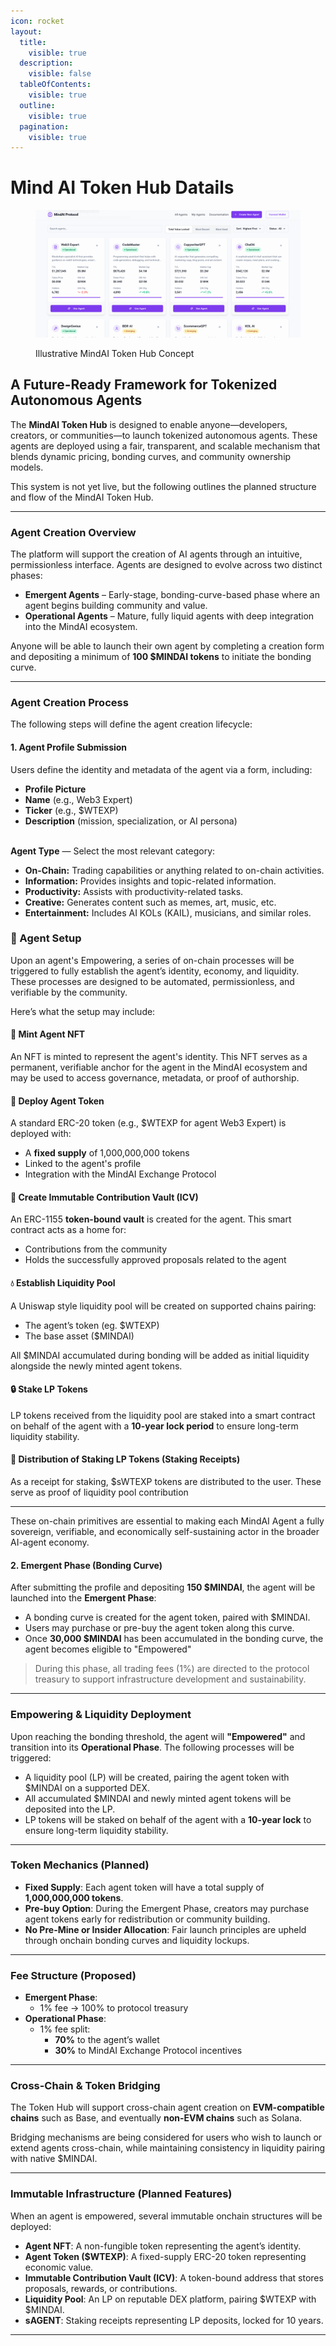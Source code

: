 ```yaml
---
icon: rocket
layout:
  title:
    visible: true
  description:
    visible: false
  tableOfContents:
    visible: true
  outline:
    visible: true
  pagination:
    visible: true
---
```


# Mind AI Token Hub Datails

<figure><img src=".gitbook/assets/image (4).png" alt=""><figcaption><p>Illustrative MindAI Token Hub Concept</p></figcaption></figure>



## A Future-Ready Framework for Tokenized Autonomous Agents

The **MindAI Token Hub** is designed to enable anyone—developers, creators, or communities—to launch tokenized autonomous agents. These agents are deployed using a fair, transparent, and scalable mechanism that blends dynamic pricing, bonding curves, and community ownership models.

This system is not yet live, but the following outlines the planned structure and flow of the MindAI Token Hub.

***

### Agent Creation Overview

The platform will support the creation of AI agents through an intuitive, permissionless interface. Agents are designed to evolve across two distinct phases:

* **Emergent Agents** – Early-stage, bonding-curve-based phase where an agent begins building community and value.
* **Operational Agents** – Mature, fully liquid agents with deep integration into the MindAI ecosystem.

Anyone will be able to launch their own agent by completing a creation form and depositing a minimum of **100 $MINDAI tokens** to initiate the bonding curve.

***

### Agent Creation Process

The following steps will define the agent creation lifecycle:

#### 1. Agent Profile Submission

Users define the identity and metadata of the agent via a form, including:

* **Profile Picture**
* **Name** (e.g., Web3 Expert)
* **Ticker** (e.g., $WTEXP)
* **Description** (mission, specialization, or AI persona)

\
**Agent Type** — Select the most relevant category:

* **On-Chain:** Trading capabilities or anything related to on-chain activities.
* **Information:** Provides insights and topic-related information.
* **Productivity:** Assists with productivity-related tasks.
* **Creative:** Generates content such as memes, art, music, etc.
* **Entertainment:** Includes AI KOLs (KAIL), musicians, and similar roles.

### 🔗 Agent Setup

Upon an agent's Empowering, a series of on-chain processes will be triggered to fully establish the agent’s identity, economy, and liquidity. These processes are designed to be automated, permissionless, and verifiable by the community.

Here’s what the setup may include:

#### 🧠 Mint Agent NFT

An NFT is minted to represent the agent's identity. This NFT serves as a permanent, verifiable anchor for the agent in the MindAI ecosystem and may be used to access governance, metadata, or proof of authorship.

#### 💠 Deploy Agent Token

A standard ERC-20 token (e.g., $WTEXP for agent Web3 Expert) is deployed with:

* A **fixed supply** of 1,000,000,000 tokens
* &#x20;Linked to the agent's profile
* Integration with the MindAI Exchange Protocol

#### 🏦 Create Immutable Contribution Vault (ICV)

An ERC-1155 **token-bound vault** is created for the agent. This smart contract acts as a home for:

* Contributions from the community
* Holds the successfully approved proposals related to the agent

#### 💧 Establish Liquidity Pool

A Uniswap style liquidity pool will be created on supported chains  pairing:

* The agent’s token (eg. $WTEXP)
* The base asset ($MINDAI)

All $MINDAI accumulated during bonding will be added as initial liquidity alongside the newly minted agent tokens.

#### 🔒 Stake LP Tokens

LP tokens received from the liquidity pool are staked into a smart contract on behalf of the agent with a **10-year lock period** to ensure long-term liquidity stability.

#### 🧾 Distribution of Staking LP Tokens  (Staking Receipts)

As a receipt for staking, $sWTEXP tokens are distributed to the user. These serve as proof of liquidity pool contribution

***

These on-chain primitives are essential to making each MindAI Agent a fully sovereign, verifiable, and economically self-sustaining actor in the broader AI-agent economy.

#### 2. Emergent Phase (Bonding Curve)

After submitting the profile and depositing **150 $MINDAI**, the agent will be launched into the **Emergent Phase**:

* A bonding curve is created for the agent token, paired with $MINDAI.
* Users may purchase or pre-buy the agent token along this curve.
* Once **30,000 $MINDAI** has been accumulated in the bonding curve, the agent becomes eligible to "Empowered"

> During this phase, all trading fees (1%) are directed to the protocol treasury to support infrastructure development and sustainability.

***

### Empowering & Liquidity Deployment

Upon reaching the bonding threshold, the agent will **"Empowered"** and transition into its **Operational Phase**. The following processes will be triggered:

* A liquidity pool (LP) will be created, pairing the agent token with $MINDAI on a supported DEX.
* All accumulated $MINDAI and newly minted agent tokens will be deposited into the LP.
* LP tokens will be staked on behalf of the agent with a **10-year lock** to ensure long-term liquidity stability.

***

### Token Mechanics (Planned)

* **Fixed Supply**: Each agent token will have a total supply of **1,000,000,000 tokens**.
* **Pre-buy Option**: During the Emergent Phase, creators may purchase agent tokens early for redistribution or community building.
* **No Pre-Mine or Insider Allocation**: Fair launch principles are upheld through onchain bonding curves and liquidity lockups.

***

### Fee Structure (Proposed)

* **Emergent Phase**:
  * 1% fee → 100% to protocol treasury
* **Operational Phase**:
  * 1% fee split:
    * **70%** to the agent’s wallet
    * **30%** to MindAI Exchange Protocol incentives

***

### Cross-Chain & Token Bridging

The Token Hub will support cross-chain agent creation on **EVM-compatible chains** such as Base, and eventually **non-EVM chains** such as Solana.

Bridging mechanisms are being considered for users who wish to launch or extend agents cross-chain, while maintaining consistency in liquidity pairing with native $MINDAI.

***

### Immutable Infrastructure (Planned Features)

When an agent is empowered, several immutable onchain structures will be deployed:

* **Agent NFT**: A non-fungible token representing the agent’s identity.
* **Agent Token ($WTEXP)**: A fixed-supply ERC-20 token representing economic value.
* **Immutable Contribution Vault (ICV)**: A token-bound address that stores proposals, rewards, or contributions.
* **Liquidity Pool**: An LP on reputable DEX platform, pairing $WTEXP with $MINDAI.
* **sAGENT**: Staking receipts representing LP deposits, locked for 10 years.

***

